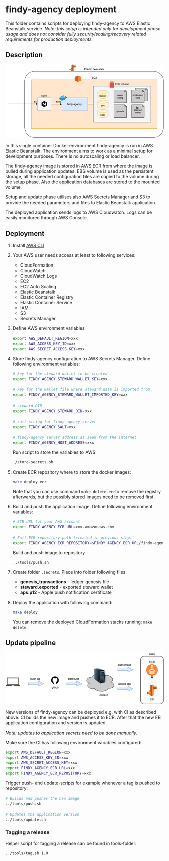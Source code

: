 # findy-agency deployment

This folder contains scripts for deploying findy-agency to AWS Elastic Beanstalk service.
_Note: this setup is intended only for development phase usage and does not consider fully security/scaling/recovery related requirements for production deployments._

## Description

![findy-agency deployment in EB](../../docs/infra-desc.png?raw=true "findy-agency deployment in EB")

In this single container Docker environment findy-agency is run in AWS Elastic Beanstalk. The environment aims to work as a minimal setup for development purposes. There is no autoscaling or load balancer.

The findy-agency image is stored in AWS ECR from where the image is pulled during application updates. EBS volume is used as the persistent storage, all the needed configuration files are copied to the volume during the setup phase. Also the application databases are stored to the mounted volume.

Setup and update phase utilises also AWS Secrets Manager and S3 to provide the needed parameters and files to Elastic Beanstalk application.

The deployed application sends logs to AWS Cloudwatch. Logs can be easily monitored through AWS Console.

## Deployment

1. Install [AWS CLI](https://aws.amazon.com/cli/)

1. Your AWS user needs access at least to following services:

   - CloudFormation
   - CloudWatch
   - CloudWatch Logs
   - EC2
   - EC2 Auto Scaling
   - Elastic Beanstalk
   - Elastic Container Registry
   - Elastic Container Service
   - IAM
   - S3
   - Secrets Manager

1. Define AWS environment variables

   ```bash
   export AWS_DEFAULT_REGION=xxx
   export AWS_ACCESS_KEY_ID=xxx
   export AWS_SECRET_ACCESS_KEY=xxx
   ```

1. Store findy-agency configuration to AWS Secrets Manager. Define following environment variables:

   ```bash
   # key for the steward wallet to be created
   export FINDY_AGENCY_STEWARD_WALLET_KEY=xxx

   # key for the wallet file where steward data is imported from
   export FINDY_AGENCY_STEWARD_WALLET_IMPORTED_KEY=xxx

   # steward DID
   export FINDY_AGENCY_STEWARD_DID=xxx

   # salt string for findy-agency server
   export FINDY_AGENCY_SALT=xxx

   # findy-agency server address as seen from the internet
   export FINDY_AGENCY_HOST_ADDRESS=xxx
   ```

   Run script to store the variables to AWS:

   ```bash
   ./store-secrets.sh
   ```

1. Create ECR repository where to store the docker images:

   ```bash
   make deploy-ecr
   ```

   Note that you can use command `make delete-ecr`to remove the registry afterwards, but the possibly stored images need to be removed first.

1. Build and push the application image. Define following environment variables:

   ```bash
   # ECR URL for your AWS account
   export FINDY_AGENCY_ECR_URL=xxx.amazonaws.com

   # Full ECR repository path (created in previous step)
   export FINDY_AGENCY_ECR_REPOSITORY=$FINDY_AGENCY_ECR_URL/findy-agency
   ```

   Build and push image to repository:

   ```bash
   ../tools/push.sh
   ```

1. Create folder `.secrets`. Place into folder following files:

   - **genesis_transactions** - ledger genesis file
   - **steward.exported** - exported steward wallet
   - **aps.p12** - Apple push notification certificate

1. Deploy the application with following command:

   ```bash
   make deploy
   ```

   You can remove the deployed CloudFormation stacks running: `make delete`.

## Update pipeline

![findy-agency pipeline](../../docs/infra-pipeline.png?raw=true "findy-agency pipeline")

New versions of findy-agency can be deployed e.g. with CI as described above. CI builds the new image and pushes it to ECR. After that the new EB application configuration and version is updated.

_Note: updates to application secrets need to be done manually._

Make sure the CI has following environment variables configured:

```bash
export AWS_DEFAULT_REGION=xxx
export AWS_ACCESS_KEY_ID=xxx
export AWS_SECRET_ACCESS_KEY=xxx
export FINDY_AGENCY_ECR_URL=xxx
export FINDY_AGENCY_ECR_REPOSITORY=xxx
```

Trigger push- and update-scripts for example whenever a tag is pushed to repository:

```bash
# Builds and pushes the new image
../tools/push.sh

# Updates the application version
../tools/update.sh
```

### Tagging a release

Helper script for tagging a release can be found in tools-folder:

```bash
../tools/tag.sh 1.0
```
